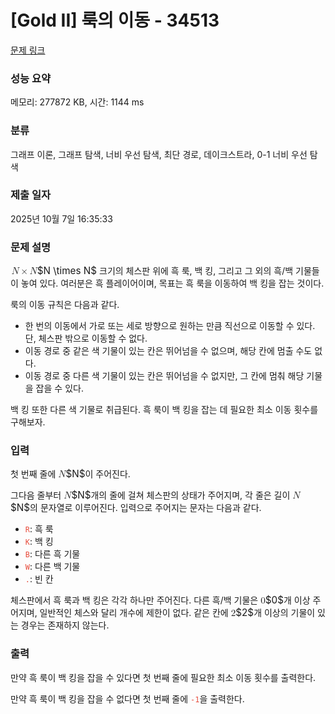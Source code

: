 # [Gold II] 룩의 이동 - 34513 

[문제 링크](https://www.acmicpc.net/problem/34513) 

### 성능 요약

메모리: 277872 KB, 시간: 1144 ms

### 분류

그래프 이론, 그래프 탐색, 너비 우선 탐색, 최단 경로, 데이크스트라, 0-1 너비 우선 탐색

### 제출 일자

2025년 10월 7일 16:35:33

### 문제 설명

<p><mjx-container class="MathJax" jax="CHTML" style="font-size: 109%; position: relative;"> <mjx-math class="MJX-TEX" aria-hidden="true"><mjx-mi class="mjx-i"><mjx-c class="mjx-c1D441 TEX-I"></mjx-c></mjx-mi><mjx-mo class="mjx-n" space="3"><mjx-c class="mjx-cD7"></mjx-c></mjx-mo><mjx-mi class="mjx-i" space="3"><mjx-c class="mjx-c1D441 TEX-I"></mjx-c></mjx-mi></mjx-math><mjx-assistive-mml unselectable="on" display="inline"><math xmlns="http://www.w3.org/1998/Math/MathML"><mi>N</mi><mo>×</mo><mi>N</mi></math></mjx-assistive-mml><span aria-hidden="true" class="no-mathjax mjx-copytext">$N \times N$</span></mjx-container> 크기의 체스판 위에 흑 룩, 백 킹, 그리고 그 외의 흑/백 기물들이 놓여 있다. 여러분은 흑 플레이어이며, 목표는 흑 룩을 이동하여 백 킹을 잡는 것이다.</p>

<p>룩의 이동 규칙은 다음과 같다.</p>

<ul>
<li>한 번의 이동에서 가로 또는 세로 방향으로 원하는 만큼 직선으로 이동할 수 있다. 단, 체스판 밖으로 이동할 수 없다.</li>
<li>이동 경로 중 같은 색 기물이 있는 칸은 뛰어넘을 수 없으며, 해당 칸에 멈출 수도 없다.</li>
<li>이동 경로 중 다른 색 기물이 있는 칸은 뛰어넘을 수 없지만, 그 칸에 멈춰 해당 기물을 잡을 수 있다.</li>
</ul>

<p>백 킹 또한 다른 색 기물로 취급된다. 흑 룩이 백 킹을 잡는 데 필요한 최소 이동 횟수를 구해보자.</p>

### 입력 

 <p>첫 번째 줄에 <mjx-container class="MathJax" jax="CHTML" style="font-size: 109%; position: relative;"><mjx-math class="MJX-TEX" aria-hidden="true"><mjx-mi class="mjx-i"><mjx-c class="mjx-c1D441 TEX-I"></mjx-c></mjx-mi></mjx-math><mjx-assistive-mml unselectable="on" display="inline"><math xmlns="http://www.w3.org/1998/Math/MathML"><mi>N</mi></math></mjx-assistive-mml><span aria-hidden="true" class="no-mathjax mjx-copytext">$N$</span></mjx-container>이 주어진다.</p>

<p>그다음 줄부터 <mjx-container class="MathJax" jax="CHTML" style="font-size: 109%; position: relative;"><mjx-math class="MJX-TEX" aria-hidden="true"><mjx-mi class="mjx-i"><mjx-c class="mjx-c1D441 TEX-I"></mjx-c></mjx-mi></mjx-math><mjx-assistive-mml unselectable="on" display="inline"><math xmlns="http://www.w3.org/1998/Math/MathML"><mi>N</mi></math></mjx-assistive-mml><span aria-hidden="true" class="no-mathjax mjx-copytext">$N$</span></mjx-container>개의 줄에 걸쳐 체스판의 상태가 주어지며, 각 줄은 길이 <mjx-container class="MathJax" jax="CHTML" style="font-size: 109%; position: relative;"><mjx-math class="MJX-TEX" aria-hidden="true"><mjx-mi class="mjx-i"><mjx-c class="mjx-c1D441 TEX-I"></mjx-c></mjx-mi></mjx-math><mjx-assistive-mml unselectable="on" display="inline"><math xmlns="http://www.w3.org/1998/Math/MathML"><mi>N</mi></math></mjx-assistive-mml><span aria-hidden="true" class="no-mathjax mjx-copytext">$N$</span></mjx-container>의 문자열로 이루어진다. 입력으로 주어지는 문자는 다음과 같다.</p>

<ul>
<li><span style="color:#e74c3c;"><code>R</code></span>: 흑 룩</li>
<li><span style="color:#e74c3c;"><code>K</code></span>: 백 킹</li>
<li><span style="color:#e74c3c;"><code>B</code></span>: 다른 흑 기물</li>
<li><span style="color:#e74c3c;"><code>W</code></span>: 다른 백 기물</li>
<li><span style="color:#e74c3c;"><code>.</code></span>: 빈 칸</li>
</ul>

<p>체스판에서 흑 룩과 백 킹은 각각 하나만 주어진다. 다른 흑/백 기물은 <mjx-container class="MathJax" jax="CHTML" style="font-size: 109%; position: relative;"><mjx-math class="MJX-TEX" aria-hidden="true"><mjx-mn class="mjx-n"><mjx-c class="mjx-c30"></mjx-c></mjx-mn></mjx-math><mjx-assistive-mml unselectable="on" display="inline"><math xmlns="http://www.w3.org/1998/Math/MathML"><mn>0</mn></math></mjx-assistive-mml><span aria-hidden="true" class="no-mathjax mjx-copytext">$0$</span></mjx-container>개 이상 주어지며, 일반적인 체스와 달리 개수에 제한이 없다. 같은 칸에 <mjx-container class="MathJax" jax="CHTML" style="font-size: 109%; position: relative;"><mjx-math class="MJX-TEX" aria-hidden="true"><mjx-mn class="mjx-n"><mjx-c class="mjx-c32"></mjx-c></mjx-mn></mjx-math><mjx-assistive-mml unselectable="on" display="inline"><math xmlns="http://www.w3.org/1998/Math/MathML"><mn>2</mn></math></mjx-assistive-mml><span aria-hidden="true" class="no-mathjax mjx-copytext">$2$</span></mjx-container>개 이상의 기물이 있는 경우는 존재하지 않는다.</p>

### 출력 

 <p>만약 흑 룩이 백 킹을 잡을 수 있다면 첫 번째 줄에 필요한 최소 이동 횟수를 출력한다.</p>

<p>만약 흑 룩이 백 킹을 잡을 수 없다면 첫 번째 줄에 <span style="color:#e74c3c;"><code>-1</code></span>을 출력한다.</p>


